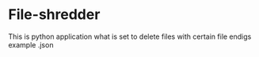 # File-shredder
This is python application what is set to delete files with certain file endigs example .json
